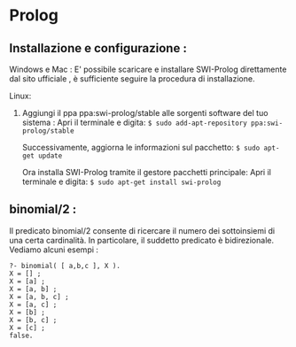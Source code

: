Prolog
===================



Installazione e configurazione :
----------

Windows e Mac :
E' possibile scaricare e installare SWI-Prolog direttamente dal sito ufficiale <link>,
è sufficiente seguire la procedura di installazione.

Linux:

 1. Aggiungi il ppa ppa:swi-prolog/stable alle sorgenti software del tuo sistema :
       Apri il terminale e digita:
       ```$ sudo add-apt-repository ppa:swi-prolog/stable ```

       Successivamente, aggiorna le informazioni sul pacchetto:
       ```$ sudo apt-get update```

       Ora installa SWI-Prolog tramite il gestore pacchetti principale:
       Apri il terminale e digita:
       ```$ sudo apt-get install swi-prolog```

binomial/2 :
----------

Il predicato binomial/2 consente di ricercare il numero dei sottoinsiemi di una certa cardinalità. In
particolare, il suddetto predicato è bidirezionale. Vediamo alcuni esempi :

```
?- binomial( [ a,b,c ], X ).
X = [] ;
X = [a] ;
X = [a, b] ;
X = [a, b, c] ;
X = [a, c] ;
X = [b] ;
X = [b, c] ;
X = [c] ;
false. 
```




